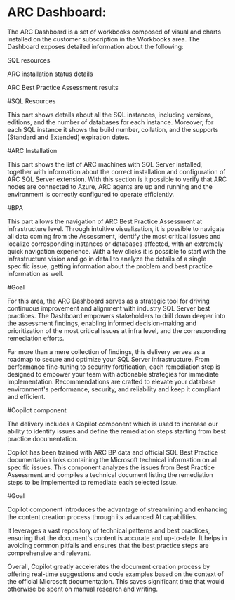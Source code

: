 # ARC Dashboard: 

The ARC Dashboard is a set of workbooks composed of visual and charts installed on the customer subscription in the Workbooks area. The Dashboard exposes detailed information about the following: 

SQL resources  

ARC installation status details 

ARC Best Practice Assessment results 

 
#SQL Resources 

This part shows details about all the SQL instances, including versions, editions, and the number of databases for each instance. Moreover, for each SQL instance it shows the build number, collation, and the supports (Standard and Extended) expiration dates.  

#ARC Installation 

This part shows the list of ARC machines with SQL Server installed, together with information about the correct installation and configuration of ARC SQL Server extension. With this section is it possible to verify that ARC nodes are connected to Azure, ARC agents are up and running and the environment is correctly configured to operate efficiently. 

 

#BPA 

This part allows the navigation of ARC Best Practice Assessment at infrastructure level. Through intuitive visualization, it is possible to navigate all data coming from the Assessment, identify the most critical issues and localize corresponding instances or databases affected, with an extremely quick navigation experience. With a few clicks it is possible to start with the infrastructure vision and go in detail to analyze the details of a single specific issue, getting information about the problem and best practice information as well.  

 

#Goal 

For this area, the ARC Dashboard serves as a strategic tool for driving continuous improvement and alignment with industry SQL Server best practices. The Dashboard empowers stakeholders to drill down deeper into the assessment findings, enabling informed decision-making and prioritization of the most critical issues at infra level, and the corresponding remediation efforts.  

Far more than a mere collection of findings, this delivery serves as a roadmap to secure and optimize your SQL Server infrastructure. From performance fine-tuning to security fortification, each remediation step is designed to empower your team with actionable strategies for immediate implementation. Recommendations are crafted to elevate your database environment's performance, security, and reliability and keep it compliant and efficient. 

 

#Copilot component 

The delivery includes a Copilot component which is used to increase our ability to identify issues and define the remediation steps starting from best practice documentation.  

Copilot has been trained with ARC BP data and official SQL Best Practice documentation links containing the Microsoft technical information on all specific issues. This component analyzes the issues from Best Practice Assessment and compiles a technical  document listing the remediation steps to be implemented to remediate each selected issue.  

 

#Goal 

Copilot component introduces the advantage of streamlining and enhancing the content creation process through its advanced AI capabilities.  

It leverages a vast repository of technical patterns and best practices, ensuring that the document's content is accurate and up-to-date. It helps in avoiding common pitfalls and ensures that the best practice steps are comprehensive and relevant.  

Overall, Copilot greatly accelerates the document creation process by offering real-time suggestions and code examples based on the context of the official Microsoft documentation. This saves significant time that would otherwise be spent on manual research and writing. 
